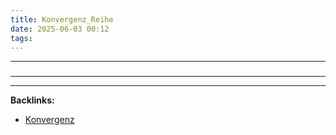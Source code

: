 ```yaml
---
title: Konvergenz_Reihe
date: 2025-06-03 00:12
tags: 
---
```


----

### 






----

----
**Backlinks:**
- [Konvergenz](/konvergenz)

